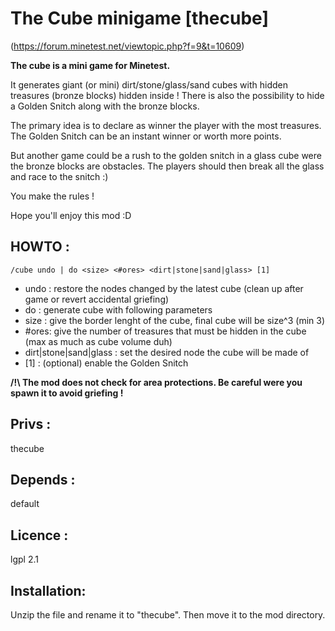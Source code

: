 The Cube minigame [thecube]
===========================

(https://forum.minetest.net/viewtopic.php?f=9&t=10609)

**The cube is a mini game for Minetest.**

It generates giant (or mini) dirt/stone/glass/sand cubes with hidden treasures (bronze blocks) hidden inside !
There is also the possibility to hide a Golden Snitch along with the bronze blocks.

The primary idea is to declare as winner the player with the most treasures.
The Golden Snitch can be an instant winner or worth more points.

But another game could be a rush to the golden snitch in a glass cube were the bronze blocks are obstacles.
The players should then break all the glass and race to the snitch :)

You make the rules !

Hope you'll enjoy this mod :D

HOWTO :
-------

```
/cube undo | do <size> <#ores> <dirt|stone|sand|glass> [1]
```

- undo : restore the nodes changed by the latest cube (clean up after game or revert accidental griefing)
- do : generate cube with following parameters
- size : give the border lenght of the cube, final cube will be size^3 (min 3)
- #ores: give the number of treasures that must be hidden in the cube (max as much as cube volume duh)
- dirt|stone|sand|glass : set the desired node the cube will be made of
- [1] : (optional) enable the Golden Snitch

**/!\ The mod does not check for area protections. Be careful were you spawn it to avoid griefing !**

Privs :
-------
thecube

Depends :
---------
default

Licence :
---------
lgpl 2.1

Installation:
-------------
Unzip the file and rename it to "thecube". Then move it to the mod directory.
